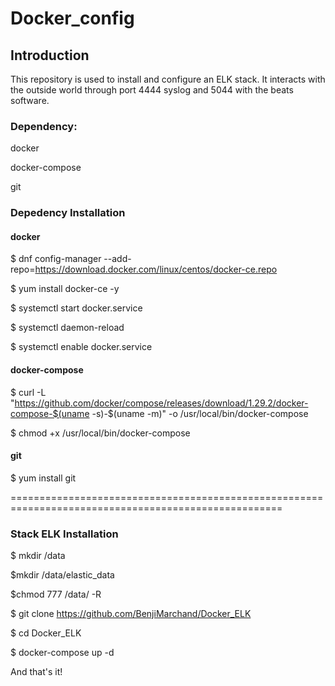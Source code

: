 # Docker_config

## Introduction
This repository is used to install and configure an ELK stack. It interacts with the outside world through port 4444 syslog and 5044 with the beats software.

### Dependency:
docker

docker-compose

git

### Depedency Installation
#### docker
$ dnf config-manager --add-repo=https://download.docker.com/linux/centos/docker-ce.repo

$ yum install docker-ce -y

$ systemctl start docker.service

$ systemctl daemon-reload

$ systemctl enable docker.service

#### docker-compose
$ curl -L "https://github.com/docker/compose/releases/download/1.29.2/docker-compose-$(uname -s)-$(uname -m)" -o /usr/local/bin/docker-compose

$ chmod +x /usr/local/bin/docker-compose

#### git
$ yum install git

=====================================================================================================

### Stack ELK Installation
$ mkdir /data

$mkdir /data/elastic_data

$chmod 777 /data/ -R

$ git clone https://github.com/BenjiMarchand/Docker_ELK

$ cd Docker_ELK 

$ docker-compose up -d

And that's it!
